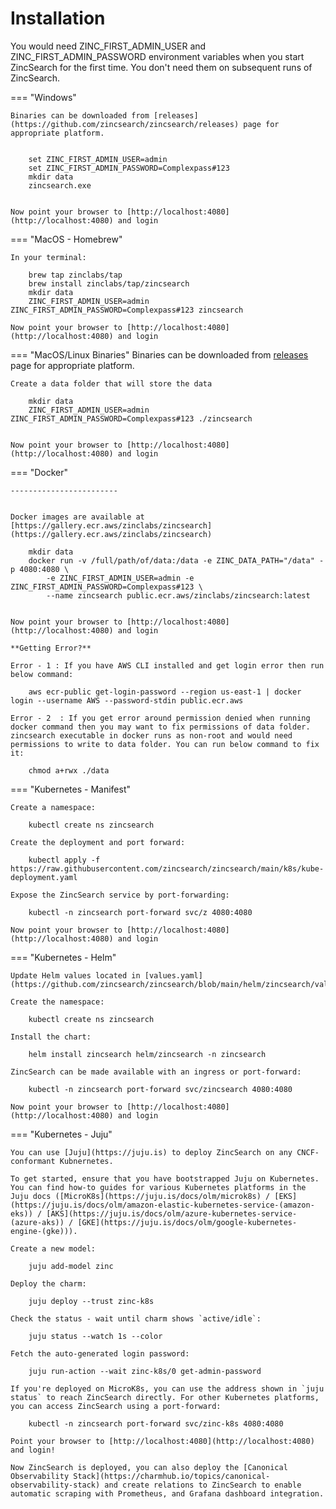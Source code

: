 # Installation

You would need ZINC_FIRST_ADMIN_USER and ZINC_FIRST_ADMIN_PASSWORD environment variables when you start ZincSearch for the first time. You don't need them on subsequent runs of ZincSearch.



=== "Windows" 

    Binaries can be downloaded from [releases](https://github.com/zincsearch/zincsearch/releases) page for appropriate platform.


        set ZINC_FIRST_ADMIN_USER=admin
        set ZINC_FIRST_ADMIN_PASSWORD=Complexpass#123
        mkdir data
        zincsearch.exe


    Now point your browser to [http://localhost:4080](http://localhost:4080) and login

=== "MacOS - Homebrew"

    In your terminal:

        brew tap zinclabs/tap
        brew install zinclabs/tap/zincsearch
        mkdir data
        ZINC_FIRST_ADMIN_USER=admin ZINC_FIRST_ADMIN_PASSWORD=Complexpass#123 zincsearch

    Now point your browser to [http://localhost:4080](http://localhost:4080) and login

=== "MacOS/Linux Binaries"
    Binaries can be downloaded from [releases](https://github.com/zincsearch/zincsearch/releases) page for appropriate platform.

    Create a data folder that will store the data

        mkdir data
        ZINC_FIRST_ADMIN_USER=admin ZINC_FIRST_ADMIN_PASSWORD=Complexpass#123 ./zincsearch 


    Now point your browser to [http://localhost:4080](http://localhost:4080) and login

=== "Docker"

    ------------------------


    Docker images are available at [https://gallery.ecr.aws/zinclabs/zincsearch](https://gallery.ecr.aws/zinclabs/zincsearch)

        mkdir data
        docker run -v /full/path/of/data:/data -e ZINC_DATA_PATH="/data" -p 4080:4080 \
            -e ZINC_FIRST_ADMIN_USER=admin -e ZINC_FIRST_ADMIN_PASSWORD=Complexpass#123 \
            --name zincsearch public.ecr.aws/zinclabs/zincsearch:latest


    Now point your browser to [http://localhost:4080](http://localhost:4080) and login

    **Getting Error?**

    Error - 1 : If you have AWS CLI installed and get login error then run below command:

        aws ecr-public get-login-password --region us-east-1 | docker login --username AWS --password-stdin public.ecr.aws
    
    Error - 2  : If you get error around permission denied when running docker command then you may want to fix permissions of data folder. zincsearch executable in docker runs as non-root and would need permissions to write to data folder. You can run below command to fix it:

        chmod a+rwx ./data


=== "Kubernetes - Manifest"

    Create a namespace:

        kubectl create ns zincsearch

    Create the deployment and port forward:

        kubectl apply -f https://raw.githubusercontent.com/zincsearch/zincsearch/main/k8s/kube-deployment.yaml
    
    Expose the ZincSearch service by port-forwarding:

        kubectl -n zincsearch port-forward svc/z 4080:4080

    Now point your browser to [http://localhost:4080](http://localhost:4080) and login

=== "Kubernetes - Helm"

    Update Helm values located in [values.yaml](https://github.com/zincsearch/zincsearch/blob/main/helm/zincsearch/values.yaml)

    Create the namespace:

        kubectl create ns zincsearch

    Install the chart:

        helm install zincsearch helm/zincsearch -n zincsearch

    ZincSearch can be made available with an ingress or port-forward:
    
        kubectl -n zincsearch port-forward svc/zincsearch 4080:4080

    Now point your browser to [http://localhost:4080](http://localhost:4080) and login

=== "Kubernetes - Juju"

    You can use [Juju](https://juju.is) to deploy ZincSearch on any CNCF-conformant Kubnernetes. 
    
    To get started, ensure that you have bootstrapped Juju on Kubernetes. You can find how-to guides for various Kubernetes platforms in the Juju docs ([MicroK8s](https://juju.is/docs/olm/microk8s) / [EKS](https://juju.is/docs/olm/amazon-elastic-kubernetes-service-(amazon-eks)) / [AKS](https://juju.is/docs/olm/azure-kubernetes-service-(azure-aks)) / [GKE](https://juju.is/docs/olm/google-kubernetes-engine-(gke))).

    Create a new model:
    
        juju add-model zinc
    
    Deploy the charm:

        juju deploy --trust zinc-k8s 

    Check the status - wait until charm shows `active/idle`:

        juju status --watch 1s --color

    Fetch the auto-generated login password:
    
        juju run-action --wait zinc-k8s/0 get-admin-password

    If you're deployed on MicroK8s, you can use the address shown in `juju status` to reach ZincSearch directly. For other Kubernetes platforms, you can access ZincSearch using a port-forward:
    
        kubectl -n zincsearch port-forward svc/zinc-k8s 4080:4080
    
    Point your browser to [http://localhost:4080](http://localhost:4080) and login!
    
    Now ZincSearch is deployed, you can also deploy the [Canonical Observability Stack](https://charmhub.io/topics/canonical-observability-stack) and create relations to ZincSearch to enable automatic scraping with Prometheus, and Grafana dashboard integration.
